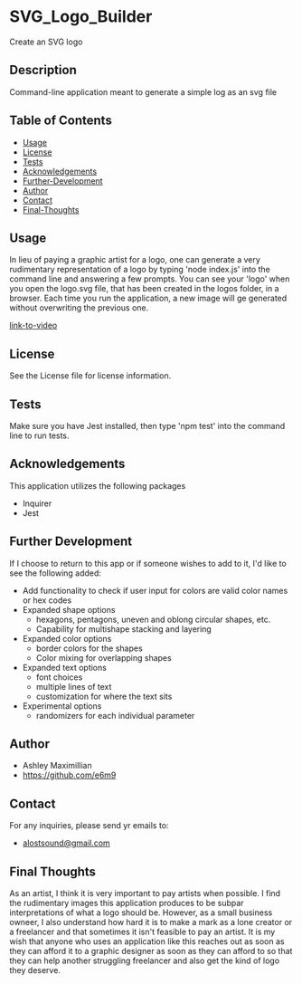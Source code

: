 # SVG_Logo_Builder
Create an SVG logo

## Description
Command-line application meant to generate a simple log as an svg file

## Table of Contents

- [Usage](#usage)
- [License](#license)
- [Tests](#tests)
- [Acknowledgements](#acknowledgements)
- [Further-Development](#further-development)
- [Author](#author)
- [Contact](#contact)
- [Final-Thoughts](#final-thoughts)

## Usage
In lieu of paying a graphic artist for a logo, one can generate a very rudimentary representation of a logo by typing 'node index.js' into the command line and answering a few prompts. You can see your 'logo' when you open the logo.svg file, that has been created in the logos folder, in a browser. Each time you run the application, a new image will ge generated without overwriting the previous one.

[link-to-video](https://drive.google.com/file/d/1-0wiH2gJx_QZPHtjjML8twzzZ8kh59sd/view?usp=drive_link)

## License
See the License file for license information.

## Tests
Make sure you have Jest installed, then type 'npm test' into the command line to run tests.

## Acknowledgements
This application utilizes the following packages

- Inquirer
- Jest

## Further Development
If I choose to return to this app or if someone wishes to add to it, I'd like to see the following added:

- Add functionality to check if user input for colors are valid color names or hex codes
- Expanded shape options
  - hexagons, pentagons, uneven and oblong circular shapes, etc.
  - Capability for multishape stacking and layering
- Expanded color options
  - border colors for the shapes
  - Color mixing for overlapping shapes
- Expanded text options
  - font choices
  - multiple lines of text
  - customization for where the text sits
- Experimental options
  - randomizers for each individual parameter

## Author

- Ashley Maximillian
- https://github.com/e6m9

## Contact
For any inquiries, please send yr emails to:

- alostsound@gmail.com

## Final Thoughts
As an artist, I think it is very important to pay artists when possible. I find the rudimentary images this application produces to be subpar interpretations of what a logo should be. However, as a small business owneer, I also understand how hard it is to make a mark as a lone creator or a freelancer and that sometimes it isn't feasible to pay an artist. It is my wish that anyone who uses an application like this reaches out as soon as they can afford it to a graphic designer as soon as they can afford to so that they can help another struggling freelancer and also get the kind of logo they deserve.
